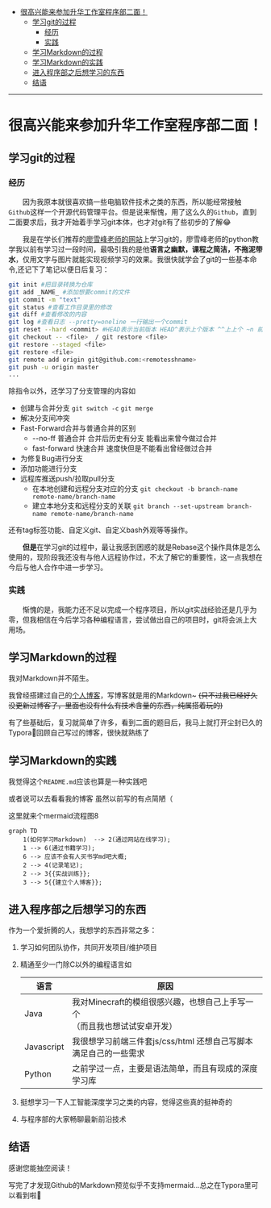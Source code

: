 

- [很高兴能来参加升华工作室程序部二面！](#%E5%BE%88%E9%AB%98%E5%85%B4%E8%83%BD%E6%9D%A5%E5%8F%82%E5%8A%A0%E5%8D%87%E5%8D%8E%E5%B7%A5%E4%BD%9C%E5%AE%A4%E7%A8%8B%E5%BA%8F%E9%83%A8%E4%BA%8C%E9%9D%A2%EF%BC%81)
  * [学习git的过程](#%E5%AD%A6%E4%B9%A0git%E7%9A%84%E8%BF%87%E7%A8%8B)
    + [经历](%E7%BB%8F%E5%8E%86)
    + [实践](#%E5%AE%9E%E8%B7%B5)
  * [学习Markdown的过程](#%E5%AD%A6%E4%B9%A0Markdown%E7%9A%84%E8%BF%87%E7%A8%8B)
  * [学习Markdown的实践](#%E5%AD%A6%E4%B9%A0Markdown%E7%9A%84%E5%AE%9E%E8%B7%B5)
  * [进入程序部之后想学习的东西](#%E8%BF%9B%E5%85%A5%E7%A8%8B%E5%BA%8F%E9%83%A8%E4%B9%8B%E5%90%8E%E6%83%B3%E5%AD%A6%E4%B9%A0%E7%9A%84%E4%B8%9C%E8%A5%BF)
  * [结语](#%E7%BB%93%E8%AF%AD)

------

# 很高兴能来参加升华工作室程序部二面！

## 学习git的过程
### 经历

　　因为我原本就很喜欢搞一些电脑软件技术之类的东西，所以能经常接触`Github`这样一个开源代码管理平台。但是说来惭愧，用了这么久的`Github`，直到二面要求后，我才开始着手学习git本体，也才对git有了些初步的了解😂

　　我是在学长们推荐的[廖雪峰老师的网站](https://www.liaoxuefeng.com/wiki/896043488029600)上学习git的，廖雪峰老师的python教学我以前有学习过一段时间，最吸引我的是他**语言之幽默，课程之简洁，不拖泥带水**，仅用文字与图片就能实现视频学习的效果。我很快就学会了git的一些基本命令,还记下了笔记以便日后复习：

```bash
git init #把目录转换为仓库 
git add _NAME_ #添加想要commit的文件
git commit -m "text"
git status #查看工作目录里的修改
git diff #查看修改的内容
git log #查看日志 --pretty=oneline 一行输出一个commit
git reset --hard <commit> #HEAD表示当前版本 HEAD^表示上个版本 ^^上上个 ~n 前n个版本
git checkout -- <file>  / git restore <file>
git restore --staged <file>
git restore <file>
git remote add origin git@github.com:<remotesshname>
git push -u origin master
...
```

除指令以外，还学习了分支管理的内容如

- 创建与合并分支 `git switch -c` `git merge`
- 解决分支间冲突
- Fast-Forward合并与普通合并的区别
  - --no-ff 普通合并 合并后历史有分支 能看出来曾今做过合并
  - fast-forward 快速合并 速度快但是不能看出曾经做过合并
- 为修复Bug进行分支
- 添加功能进行分支
- 远程库推送push/拉取pull分支
  - 在本地创建和远程分支对应的分支 `git checkout -b branch-name remote-name/branch-name`
  - 建立本地分支和远程分支的关联 `git branch --set-upstream branch-name remote-name/branch-name`

还有tag标签功能、自定义git、自定义bash外观等等操作。

　　**但是**在学习git的过程中，最让我感到困惑的就是Rebase这个操作具体是怎么使用的，现阶段我还没有与他人远程协作过，不太了解它的重要性，这一点我想在今后与他人合作中进一步学习。

### 实践

　　惭愧的是，我能力还不足以完成一个程序项目，所以git实战经验还是几乎为零，但我相信在今后学习各种编程语言，尝试做出自己的项目时，git将会派上大用场。

## 学习Markdown的过程

我对Markdown并不陌生。

我曾经搭建过自己的[个人博客](http://frnks.top/)，写博客就是用的Markdown~ ~~(只不过我已经好久没更新过博客了，里面也没有什么有技术含量的东西，纯属搭着玩的)~~

有了些基础后，复习就简单了许多，看到二面的题目后，我马上就打开尘封已久的Typora🤣回顾自己写过的博客，很快就熟练了

## 学习Markdown的实践

我觉得这个`README.md`应该也算是一种实践吧

或者说可以去看看我的博客 虽然以前写的有点简陋（

这里就来个mermaid流程图8

```mermaid
graph TD
	1(如何学习Markdown)  --> 2(通过网站在线学习);
	1 --> 6(通过书籍学习);
	6 --> 应该不会有人买书学md吧大概;
	2 --> 4(记录笔记);
	2 --> 3{{实战训练}};
	3 --> 5{{建立个人博客}};
```

[^Mermaid官方文档]: https://mermaid-js.github.io/mermaid/#/
[^Mermaid Github]: https://github.com/knsv/mermaid

## 进入程序部之后想学习的东西

作为一个爱折腾的人，我想学的东西非常之多：

1. 学习如何团队协作，共同开发项目/维护项目

2. 精通至少一门除C以外的编程语言如

    |   语言   | 原因                                                         |
    | ---- | ---- |
    | Java | 我对Minecraft的模组很感兴趣，也想自己上手写一个<br />（而且我也想试试安卓开发） |
    | Javascript | 我很想学习前端三件套js/css/html 还想自己写脚本 满足自己的一些需求 |
    | Python | 之前学过一点，主要是语法简单，而且有现成的深度学习库 |

3. 挺想学习一下人工智能深度学习之类的内容，觉得这些真的挺神奇的

4. 与程序部的大家畅聊最新前沿技术

## 结语

感谢您能抽空阅读！

写完了才发现Github的Markdown预览似乎不支持mermaid...总之在Typora里可以看到啦🤗

